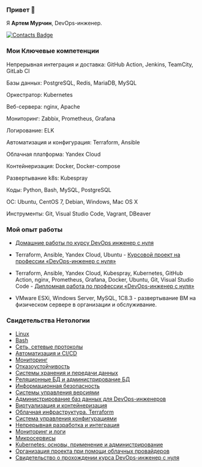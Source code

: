 ### Привет 👋

Я <b>Артем Мурчин</b>, DevOps-инженер.

<div id="badges">
  <a href="https://taplink.cc/artem_murchin">
    <img src="https://img.shields.io/badge/Контакты-blue?style=for-the-badge&logo=twitter&logoColor=white" alt="Contacts Badge"/>
  </a>
</div>

### Мои Ключевые компетенции

Непрерывная интеграция и доставка: GitHub Action, Jenkins, TeamCity, GitLab CI

Базы данных: PostgreSQL, Redis, MariaDB, MySQL

Оркестратор: Kubernetes

Веб-сервера: nginx, Apache

Мониторинг: Zabbix, Prometheus, Grafana

Логирование: ELK

Автоматизация и конфигурация: Terraform, Ansible

Облачная платформа: Yandex Cloud

Контейнеризация: Docker, Docker-compose

Развертывание k8s: Kubespray

Коды: Python, Bash, MySQL, PostgreSQL

ОС: Ubuntu, CentOS 7, Debian, Windows, Mac OS X

Инструменты: Git, Visual Studio Code, Vagrant, DBeaver


### Мой опыт работы

- [Домашние работы по курсу DevOps инженер с нуля](https://github.com/artmur1?tab=repositories)

- Terraform, Ansible, Yandex Cloud, Ubuntu - [Курсовой проект на профессии «DevOps-инженер с нуля»](https://github.com/artmur1/15-hw)

- Terraform, Ansible, Yandex Cloud, Kubespray, Kubernetes, GitHub Action, nginx, Prometheus, Grafana, Docker, Ubuntu, Git, Visual Studio Code - [Дипломная работа по профессии «DevOps-инженер с нуля»](https://github.com/artmur1/24-devops-diplom)

- VMware ESXi, Windows Server, MySQL, 1C8.3 - развертывание ВМ на физическом сервере в организации и обслуживание.

### Свидетельства Нетологии

- [Linux](https://github.com/artmur1/artmur1/blob/main/files/netology%20certificates/linux_operating_system_administration.pdf)
- [Bash](https://github.com/artmur1/artmur1/blob/main/files/netology%20certificates/bash_programming.pdf)
- [Сеть, сетевые протоколы](https://github.com/artmur1/artmur1/blob/main/files/netology%20certificates/network_and_network_protocols.pdf)
- [Автоматизация и CI/CD](https://github.com/artmur1/artmur1/blob/main/files/netology%20certificates/automation_and_ci-cd.pdf)
- [Мониторинг](https://github.com/artmur1/artmur1/blob/main/files/netology%20certificates/monitoring.pdf)
- [Отказоустойчивость](https://github.com/artmur1/artmur1/blob/main/files/netology%20certificates/fault_tolerance.pdf)
- [Системы хранения и передачи данных](https://github.com/artmur1/artmur1/blob/main/files/netology%20certificates/data_storage_and_transmission_systems.pdf)
- [Реляционные БД и администрирование БД](https://github.com/artmur1/artmur1/blob/main/files/netology%20certificates/relational_databases_and_database_administration.pdf)
- [Информационная безопасность](https://github.com/artmur1/artmur1/blob/main/files/netology%20certificates/information_security.pdf)
- [Системы управления версиями](https://github.com/artmur1/artmur1/blob/main/files/netology%20certificates/version_control_systems.pdf)
- [Администрирование баз данных для DevOps-инженеров](https://github.com/artmur1/artmur1/blob/main/files/netology%20certificates/database_administration_for_devops_engineers.pdf)
- [Виртуализация и контейнеризация](https://github.com/artmur1/artmur1/blob/main/files/netology%20certificates/virtualization_and_containerization.pdf)
- [Облачная инфраструктура. Terraform](https://github.com/artmur1/artmur1/blob/main/files/netology%20certificates/cloud_infrastructure_terraform.pdf)
- [Система управления конфигурациями](https://github.com/artmur1/artmur1/blob/main/files/netology%20certificates/configuration_management_system.pdf)
- [Непрерывная разработка и интеграция](https://github.com/artmur1/artmur1/blob/main/files/netology%20certificates/continuous_development_and_integration.pdf)
- [Мониторинг и логи](https://github.com/artmur1/artmur1/blob/main/files/netology%20certificates/monitoring_and_logs.pdf)
- [Микросервисы](https://github.com/artmur1/artmur1/blob/main/files/netology%20certificates/microservices.pdf)
- [Kubernetes: основы, применение и администрирование](https://github.com/artmur1/artmur1/blob/main/files/netology%20certificates/kubernetes_basics_usage_and_administration.pdf)
- [Организация проекта при помощи облачных провайдеров](https://github.com/artmur1/artmur1/blob/main/files/netology%20certificates/project_organization_using_cloud_providers.pdf)
- [Свидетельство о прохождении курса DevOps-инженер с нуля](https://github.com/artmur1/artmur1/blob/main/files/netology%20certificates/devops_engineer_certificate.pdf)

<!--
**artmur1/artmur1** is a ✨ _special_ ✨ repository because its `README.md` (this file) appears on your GitHub profile.

Here are some ideas to get you started:

- 🔭 I’m currently working on ...
- 🌱 I’m currently learning ...
- 👯 I’m looking to collaborate on ...
- 🤔 I’m looking for help with ...
- 💬 Ask me about ...
- 📫 How to reach me: ...
- 😄 Pronouns: ...
- ⚡ Fun fact: ...
-->

